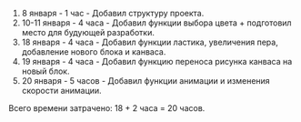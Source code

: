 1. 8 января - 1 час - Добавил структуру проекта.
2. 10-11 января - 4 часа - Добавил функции выбора цвета + подготовил место для будующей разработки.
3. 18 января - 4 часа -  Добавил функции ластика, увеличения пера, добавление нового блока и канваса.
4. 19 января - 4 часа - Добавил функцию переноса рисунка канваса на новый блок.
5. 20 января - 5 часов - Добавил функции анимации и изменения скорости анимации.

Всего времени затрачено: 18 + 2 часа = 20 часов.
